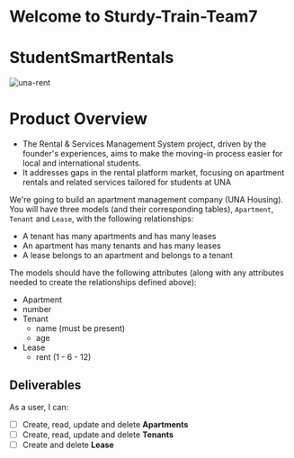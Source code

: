 # Welcome to Sturdy-Train-Team7
# StudentSmartRentals
![una-rent](https://github.com/aalluhaybi1/Sturdy-Train-Team7/assets/156353463/81b5a140-1d1d-40df-8666-54151fc4ede7)

# Product Overview

- The Rental & Services Management System project, driven by the founder's experiences, aims to make the moving-in process easier for local and international students.
- It addresses gaps in the rental platform market, focusing on apartment rentals and related services tailored for students at UNA

We're going to build  an apartment management company (UNA Housing). You will have three models (and their
corresponding tables), `Apartment`, `Tenant` and `Lease`, with the following
relationships:

- A tenant has many apartments and has many leases
- An apartment has many tenants and has many leases
- A lease belongs to an apartment and belongs to a tenant

The models should have the following attributes (along with any attributes
needed to create the relationships defined above):

-  Apartment
 -  number
- Tenant
  - name (must be present)
  - age 
- Lease
  - rent (1 - 6 - 12)
## Deliverables

As a user, I can:

- [ ] Create, read, update and delete **Apartments**
- [ ] Create, read, update and delete **Tenants**
- [ ] Create and delete **Lease**
